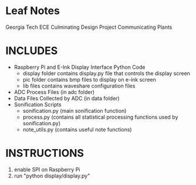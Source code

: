 # Leaf Notes
Georgia Tech ECE Culminating Design Project
Communicating Plants

# INCLUDES
- Raspberry Pi and E-Ink Display Interface Python Code
  - display folder contains display.py file that controls the display screen
  - pic folder contains bmp files to display on e-ink screen
  - lib files contains waveshare configuration files
- ADC Process Files (in adc folder)
- Data Files Collected by ADC (in data folder)
- Sonification Scripts
  - sonification.py (main sonification function)
  - process.py (contains all statistical processing functions
  used by sonification.py)
  - note_utils.py (contains useful note functions)


# INSTRUCTIONS
1. enable SPI on Raspberry Pi
2. run "python display/display.py"
